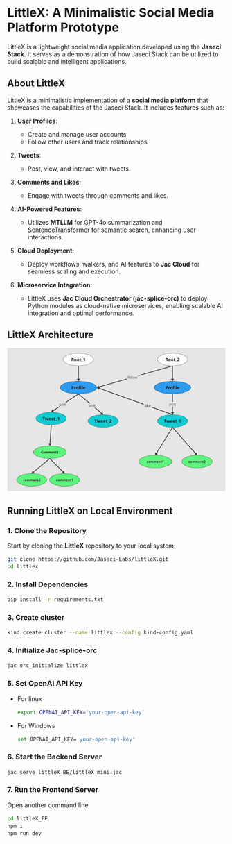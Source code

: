# LittleX: A Minimalistic Social Media Platform Prototype

LittleX is a lightweight social media application developed using the **Jaseci Stack**. It serves as a demonstration of how Jaseci Stack can be utilized to build scalable and intelligent applications.

## **About LittleX**

LittleX is a minimalistic implementation of a **social media platform** that showcases the capabilities of the Jaseci Stack. It includes features such as:

1. **User Profiles**:
   - Create and manage user accounts.
   - Follow other users and track relationships.

2. **Tweets**:
   - Post, view, and interact with tweets.

3. **Comments and Likes**:
   - Engage with tweets through comments and likes.

4. **AI-Powered Features**:
   - Utilizes **MTLLM** for GPT-4o summarization and SentenceTransformer for semantic search, enhancing user interactions.

5. **Cloud Deployment**:
   - Deploy workflows, walkers, and AI features to **Jac Cloud** for seamless scaling and execution.

6. **Microservice Integration**:
   - LittleX uses **Jac Cloud Orchestrator (jac-splice-orc)** to deploy Python modules as cloud-native microservices, enabling scalable AI integration and optimal performance.

## **LittleX Architecture**

![Architecture](Documentation/images/Architecture.png)


## **Running LittleX on Local Environment**

### 1. Clone the Repository

Start by cloning the **LittleX** repository to your local system:

```bash
git clone https://github.com/Jaseci-Labs/littleX.git
cd littlex
```
### 2. Install Dependencies
```bash
pip install -r requirements.txt
```
### 3. Create cluster
```bash
kind create cluster --name littlex --config kind-config.yaml
```
### 4. Initialize Jac-splice-orc
```bash
jac orc_initialize littlex
```
### 5. Set OpenAI API Key

- For linux
   ```bash
   export OPENAI_API_KEY='your-open-api-key'
   ```
- For Windows
   ```bash
   set OPENAI_API_KEY='your-open-api-key'
   ```

### 6. Start the Backend Server
```bash
jac serve littleX_BE/littleX_mini.jac
```
### 7. Run the Frontend Server
Open another command line
```bash
cd littleX_FE
npm i
npm run dev
```



